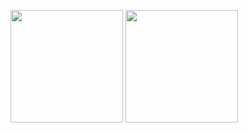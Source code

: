 <p>
<img src="http://mazassumnida.wtf/api/v2/generate_badge?boj=fantasy7772" height=180>
<img src="https://github-readme-stats.vercel.app/top_langs?username=boogi-woogi&langs_count=10&layout=compact&theme=gruvbox_light" height=180>
</p>

